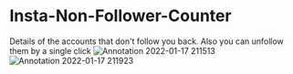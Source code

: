 # Insta-Non-Follower-Counter
Details of the accounts that don't follow you back. Also you can unfollow them by a single click
![Annotation 2022-01-17 211513](https://user-images.githubusercontent.com/51584907/149801465-d3c6ab7d-ffe9-4c0a-897a-a8b93b2af3a3.png)
![Annotation 2022-01-17 211923](https://user-images.githubusercontent.com/51584907/149801481-336b6e6b-716a-414b-9006-e88baf02a430.png)
